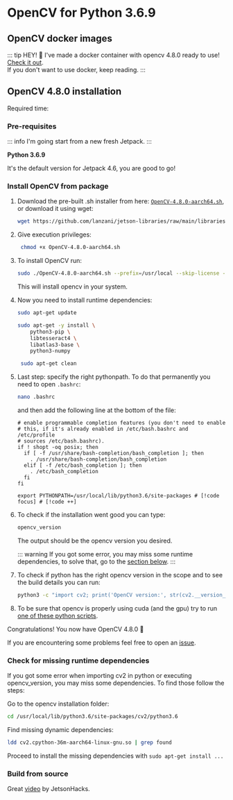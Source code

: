 # OpenCV for Python 3.6.9

## OpenCV docker images

::: tip HEY! 👋
I've made a docker container with opencv 4.8.0 ready to use! [Check it out](/libraries/opencv/overview#docker-images).
<br>
If you don't want to use docker, keep reading.
:::

## OpenCV 4.8.0 installation
Required time: <Badge type="info" text="25 min" />

### Pre-requisites

::: info
I'm going start from a new fresh Jetpack.
:::

**Python 3.6.9**

It's the default version for Jetpack 4.6, you are good to go!

### Install OpenCV from package

1. Download the pre-built .sh installer from
   here: [`OpenCV-4.8.0-aarch64.sh`](https://github.com/lanzani/jetson-libraries/raw/main/libraries/opencv/l4t32.7.1/py3.6.9/ocv4.8.0/OpenCV-4.8.0-aarch64.sh),
   or download it using wget:
    ```bash
    wget https://github.com/lanzani/jetson-libraries/raw/main/libraries/opencv/l4t32.7.1/py3.6.9/ocv4.8.0/OpenCV-4.8.0-aarch64.sh
    ```

2. Give execution privileges:
   ```bash
    chmod +x OpenCV-4.8.0-aarch64.sh
    ```

3. To install OpenCV run:

    ```bash
    sudo ./OpenCV-4.8.0-aarch64.sh --prefix=/usr/local --skip-license --exclude-subdir
    ```
   This will install opencv in your system.

4. Now you need to install runtime dependencies:
    ```bash
    sudo apt-get update
    ```
    ```bash
    sudo apt-get -y install \
        python3-pip \
        libtesseract4 \
        libatlas3-base \
        python3-numpy
    ```
    ```bash
     sudo apt-get clean
     ```

5. Last step: specify the right pythonpath. To do that permanently you need to open `.bashrc`:
    ```bash
    nano .bashrc
    ```
   and then add the following line at the bottom of the file:
   ```bash:line-numbers=118
   # enable programmable completion features (you don't need to enable
   # this, if it's already enabled in /etc/bash.bashrc and /etc/profile
   # sources /etc/bash.bashrc).
   if ! shopt -oq posix; then
     if [ -f /usr/share/bash-completion/bash_completion ]; then
       . /usr/share/bash-completion/bash_completion
     elif [ -f /etc/bash_completion ]; then
       . /etc/bash_completion
     fi
   fi
   
   export PYTHONPATH=/usr/local/lib/python3.6/site-packages # [!code focus] # [!code ++]
   ```

6. To check if the installation went good you can type:
    ```bash
    opencv_version
    ```
   The output should be the opencv version you desired.

   ::: warning
   If you got some error, you may miss some runtime dependencies, to solve that, go to
   the [section below](#check-for-missing-runtime-dependencies).
   :::

7. To check if python has the right opencv version in the scope and to see the build details you can run:

    ```bash
    python3 -c "import cv2; print('OpenCV version:', str(cv2.__version__)); print(cv2.getBuildInformation())"
    ```

8. To be sure that opencv is properly using cuda (and the gpu) try to run [one of these python scripts](/libraries/opencv/overview#test-gpu-support).

Congratulations! You now have OpenCV 4.8.0 🎉

If you are encountering some problems feel free to open an [issue](https://github.com/lanzani/jetson-docs/issues).

### Check for missing runtime dependencies
If you got some error when importing cv2 in python or executing opencv_version, you may miss some dependencies. 
To find those follow the steps:

Go to the opencv installation folder:
```bash
cd /usr/local/lib/python3.6/site-packages/cv2/python3.6
```

Find missing dynamic dependencies:
```bash
ldd cv2.cpython-36m-aarch64-linux-gnu.so | grep found
```

Proceed to install the missing dependencies with `sudo apt-get install ...`


### Build from source
Great [video](https://www.youtube.com/watch?v=BCNnqTFi-Gs) by JetsonHacks.
